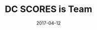 ---
title: DC SCORES is Team
date: 2017-04-12
link: "http://bit.ly/cfpSCORES"
source: Catalogue for Philanthropy
---